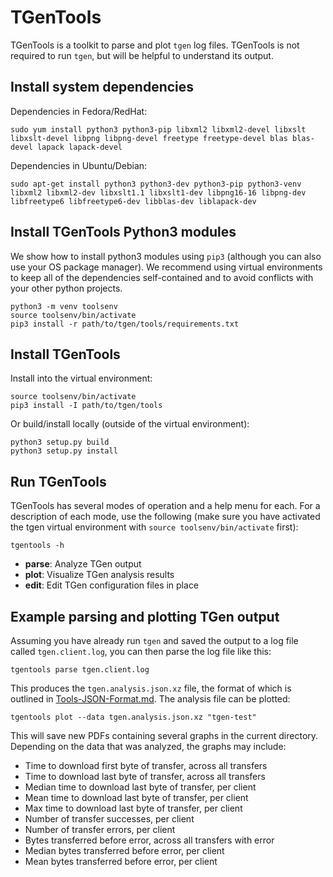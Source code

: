 # TGenTools

TGenTools is a toolkit to parse and plot `tgen` log files. TGenTools is
not required to run `tgen`, but will be helpful to understand its output.

## Install system dependencies

Dependencies in Fedora/RedHat:

    sudo yum install python3 python3-pip libxml2 libxml2-devel libxslt libxslt-devel libpng libpng-devel freetype freetype-devel blas blas-devel lapack lapack-devel

Dependencies in Ubuntu/Debian:

    sudo apt-get install python3 python3-dev python3-pip python3-venv libxml2 libxml2-dev libxslt1.1 libxslt1-dev libpng16-16 libpng-dev libfreetype6 libfreetype6-dev libblas-dev liblapack-dev

## Install TGenTools Python3 modules

We show how to install python3 modules using `pip3` (although you can also
use your OS package manager). We recommend using virtual environments to
keep all of the dependencies self-contained and to avoid conflicts with
your other python projects.

    python3 -m venv toolsenv
    source toolsenv/bin/activate
    pip3 install -r path/to/tgen/tools/requirements.txt

## Install TGenTools

Install into the virtual environment:

    source toolsenv/bin/activate
    pip3 install -I path/to/tgen/tools

Or build/install locally (outside of the virtual environment):

    python3 setup.py build
    python3 setup.py install

## Run TGenTools

TGenTools has several modes of operation and a help menu for each. For a
description of each mode, use the following (make sure you have activated
the tgen virtual environment with `source toolsenv/bin/activate` first):

```
tgentools -h
```

  + **parse**: Analyze TGen output
  + **plot**: Visualize TGen analysis results
  + **edit**: Edit TGen configuration files in place

## Example parsing and plotting TGen output

Assuming you have already run `tgen` and saved the output to a log file
called `tgen.client.log`, you can then parse the log file like this:

    tgentools parse tgen.client.log

This produces the `tgen.analysis.json.xz` file, the format of which is
outlined in [Tools-JSON-Format.md](/doc/Tools-JSON-Format.md).
The analysis file can be plotted:

    tgentools plot --data tgen.analysis.json.xz "tgen-test"

This will save new PDFs containing several graphs in the current directory.
Depending on the data that was analyzed, the graphs may include:

- Time to download first byte of transfer, across all transfers
- Time to download last byte of transfer, across all transfers
- Median time to download last byte of transfer, per client
- Mean time to download last byte of transfer, per client
- Max time to download last byte of transfer, per client
- Number of transfer successes, per client
- Number of transfer errors, per client
- Bytes transferred before error, across all transfers with error
- Median bytes transferred before error, per client
- Mean bytes transferred before error, per client
